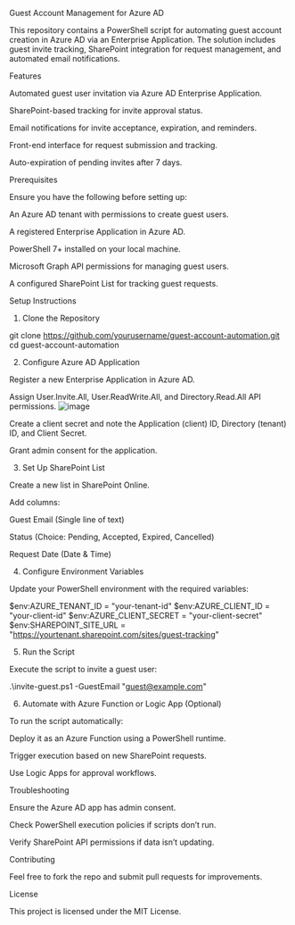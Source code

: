 Guest Account Management for Azure AD

This repository contains a PowerShell script for automating guest account creation in Azure AD via an Enterprise Application. The solution includes guest invite tracking, SharePoint integration for request management, and automated email notifications.

Features

Automated guest user invitation via Azure AD Enterprise Application.

SharePoint-based tracking for invite approval status.

Email notifications for invite acceptance, expiration, and reminders.

Front-end interface for request submission and tracking.

Auto-expiration of pending invites after 7 days.

Prerequisites

Ensure you have the following before setting up:

An Azure AD tenant with permissions to create guest users.

A registered Enterprise Application in Azure AD.

PowerShell 7+ installed on your local machine.

Microsoft Graph API permissions for managing guest users.

A configured SharePoint List for tracking guest requests.

Setup Instructions

1. Clone the Repository

git clone https://github.com/yourusername/guest-account-automation.git
cd guest-account-automation

2. Configure Azure AD Application

Register a new Enterprise Application in Azure AD.

Assign User.Invite.All, User.ReadWrite.All, and Directory.Read.All API permissions.
![image](https://github.com/user-attachments/assets/89f4f3d6-1d00-417b-95a7-ca511ee9e46b)

Create a client secret and note the Application (client) ID, Directory (tenant) ID, and Client Secret.

Grant admin consent for the application.

3. Set Up SharePoint List

Create a new list in SharePoint Online.

Add columns:

Guest Email (Single line of text)

Status (Choice: Pending, Accepted, Expired, Cancelled)

Request Date (Date & Time)

4. Configure Environment Variables

Update your PowerShell environment with the required variables:

$env:AZURE_TENANT_ID = "your-tenant-id"
$env:AZURE_CLIENT_ID = "your-client-id"
$env:AZURE_CLIENT_SECRET = "your-client-secret"
$env:SHAREPOINT_SITE_URL = "https://yourtenant.sharepoint.com/sites/guest-tracking"

5. Run the Script

Execute the script to invite a guest user:

.\invite-guest.ps1 -GuestEmail "guest@example.com"

6. Automate with Azure Function or Logic App (Optional)

To run the script automatically:

Deploy it as an Azure Function using a PowerShell runtime.

Trigger execution based on new SharePoint requests.

Use Logic Apps for approval workflows.

Troubleshooting

Ensure the Azure AD app has admin consent.

Check PowerShell execution policies if scripts don’t run.

Verify SharePoint API permissions if data isn’t updating.

Contributing

Feel free to fork the repo and submit pull requests for improvements.

License

This project is licensed under the MIT License.
